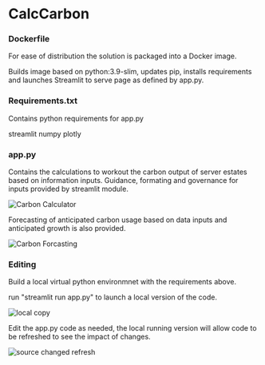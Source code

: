 # CalcCarbon

###  Dockerfile

For ease of distribution the solution is packaged into a Docker image.

Builds image based on python:3.9-slim, updates pip, installs requirements and launches Streamlit to serve page as defined by app.py.

### Requirements.txt

Contains python requirements for app.py

streamlit
numpy
plotly

### app.py

Contains the calculations to workout the carbon output of server estates based on information inputs.  Guidance, formating and governance for inputs provided by streamlit module.

![Carbon Calculator](https://user-images.githubusercontent.com/29428448/165064101-bbb8bf84-9d15-415e-942f-8d7c1b4c1019.png)

Forecasting of anticipated carbon usage based on data inputs and anticipated growth is also provided.

![Carbon Forcasting](https://user-images.githubusercontent.com/29428448/165064195-0d8450a1-2d0f-4fa2-a4cd-e59d26b356d4.png)

### Editing

Build a local virtual python environmnet with the requirements above. 

run "streamlit run app.py" to launch a local version of the code.

![local copy](https://user-images.githubusercontent.com/29428448/165065064-55cd3553-739c-4ed8-9ff9-8a26df340105.png)

Edit the app.py code as needed, the local running version will allow code to be refreshed to see the impact of changes.

![source changed refresh](https://user-images.githubusercontent.com/29428448/165065560-4545a7dd-8c9e-4f5b-8f31-564d0eb99d2b.png)


